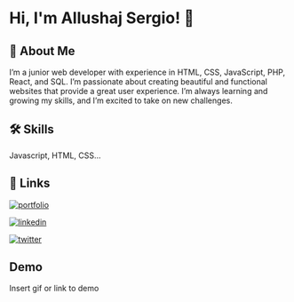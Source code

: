 
# Hi, I'm Allushaj Sergio! 👋



## 🚀 About Me
I’m a junior web developer with experience in HTML, CSS, JavaScript, PHP, React, and SQL. I’m passionate about creating beautiful and functional websites that provide a great user experience. I’m always learning and growing my skills, and I’m excited to take on new challenges.


## 🛠 Skills
Javascript, HTML, CSS...


## 🔗 Links
[![portfolio](https://img.shields.io/badge/my_portfolio-000?style=for-the-badge&logo=ko-fi&logoColor=white)](https://kuroiokami89.github.io/Portfolio-Vantablack/)

[![linkedin](https://img.shields.io/badge/linkedin-0A66C2?style=for-the-badge&logo=linkedin&logoColor=white)](https://www.linkedin.com/)

[![twitter](https://img.shields.io/badge/twitter-1DA1F2?style=for-the-badge&logo=twitter&logoColor=white)](https://twitter.com/)


## Demo

Insert gif or link to demo

